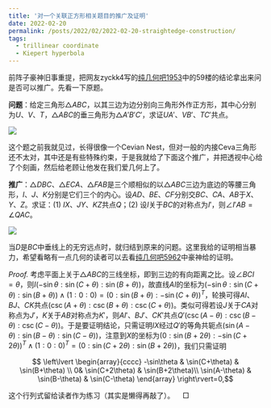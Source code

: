 ```yaml
---
title: '对一个关联正方形相关题目的推广及证明'
date: 2022-02-20
permalink: /posts/2022/02/2022-02-20-straightedge-construction/
tags:
  - trillinear coordinate
  - Kiepert hyperbola
---
```


前阵子豪神旧事重提，把网友zyckk4写的[纯几何吧1953](https://tieba.baidu.com/p/5904629046)中的59楼的结论拿出来问是否可以推广。先看一下原题。

**问题**：给定三角形$\triangle ABC$，以其三边为边分别向三角形外作正方形，其中心分别为$U$、$V$、$T$，$\triangle ABC$的垂三角形为$\triangle A'B'C'$，求证$UA'$、$VB'$、$TC'$​共点。

<img src="https://llddeddym.github.io/images/2022-02-20(1).png"/>

这个题之前我就见过，长得很像一个Cevian Nest，但对一般的内接Ceva三角形还不太对，其中还是有些特殊约束，于是我就给了下面这个推广，并把透视中心给了个刻画，然后给老顾让他发在我们爱几何上了。

**推广**：$\triangle DBC$、$\triangle ECA$、$\triangle FAB$是三个顺相似的以$\triangle ABC$三边为底边的等腰三角形，$I$、$J$、$K$分别是它们三个的内心。设$AD$、$BE$、$CF$分别交$BC$、$CA$、$AB$于$X$、$Y$、$Z$。求证：(1) $IX$、$JY$、$KZ$共点$Q$；(2) 设$I$关于$BC$的对称点为$I'$，则$\angle I'AB=\angle QAC$​。

<img src="https://llddeddym.github.io/images/2022-02-20(2).png"/>

当$D$是$BC$中垂线上的无穷远点时，就归结到原来的问题。这里我给的证明相当暴力，希望看略有一点几何的读者可以去看[纯几何吧5962](https://tieba.baidu.com/p/7716823984)中豪神给的证明。

*Proof.* 考虑平面上关于$\triangle ABC$的三线坐标，即到三边的有向距离之比。设$\angle BCI=\theta$，则$I(-\sin\theta:\sin(C+\theta):\sin(B+\theta))$，故直线$AI$的坐标为$(-\sin\theta:\sin(C+\theta):\sin(B+\theta))\wedge(1:0:0)=(0:\sin(B+\theta):-\sin(C+\theta))^T$，轮换可得$AI$、$BJ$、$CK$共点$(\csc(A+\theta):\csc(B+\theta):\csc(C+\theta))$。类似可得若设$J$关于$CA$对称点为$J'$，$K$关于$AB$对称点为$K'$，则$AI'$、$BJ'$、$CK'$共点$Q'(\csc(A-\theta):\csc(B-\theta):\csc(C-\theta))$。于是要证明结论，只需证明$IX$经过$Q'$的等角共轭点$(\sin(A-\theta):\sin(B-\theta):\sin(C-\theta))$，注意到$X$的坐标为$(0:\sin(B+2\theta):-\sin(C+2\theta))^T\wedge(1:0:0)^T=(0:\sin(C+2\theta):\sin(B+2\theta))$，我们只需证明

$$ \left\lvert
\begin{array}{cccc} 
    -\sin\theta  &  \sin(C+\theta)   & \sin(B+\theta) \\ 0&  \sin(C+2\theta)   & \sin(B+2\theta)\\ 
 \sin(A-\theta)  & \sin(B-\theta)   & \sin(C-\theta) 
\end{array}
\right\rvert=0,$$

这个行列式留给读者作为练习（其实是懒得再敲了）。$\quad\Box$​
